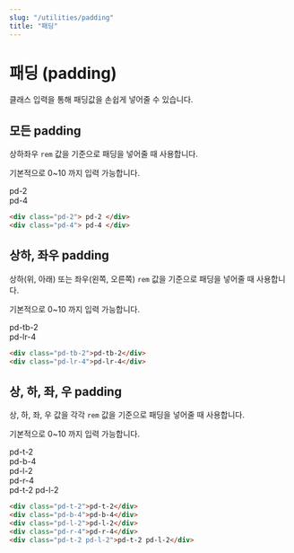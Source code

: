 ```yaml
---
slug: "/utilities/padding"
title: "패딩"
---
```


# 패딩 (padding)
클래스 입력을 통해 패딩값을 손쉽게 넣어줄 수 있습니다.

## 모든 padding
상하좌우 `rem` 값을 기준으로 패딩을 넣어줄 때 사용합니다.

기본적으로 0~10 까지 입력 가능합니다.

<div class="card">
<div class="card-body">
<div class="show-col pd-2">
pd-2
</div>
<div class="show-col pd-4">
pd-4
</div>
</div>

```html
<div class="pd-2"> pd-2 </div>
<div class="pd-4"> pd-4 </div>
```
</div>


## 상하, 좌우 padding
상하(위, 아래) 또는 좌우(왼쪽, 오른쪽) `rem` 값을 기준으로 패딩을 넣어줄 때 사용합니다.

기본적으로 0~10 까지 입력 가능합니다.

<div class="card">
<div class="card-body">
<div class="show-col pd-tb-2">pd-tb-2</div>
<div class="show-col pd-lr-4">pd-lr-4</div>
</div>

```html
<div class="pd-tb-2">pd-tb-2</div>
<div class="pd-lr-4">pd-lr-4</div>
```
</div>


## 상, 하, 좌, 우 padding
상, 하, 좌, 우 값을 각각 `rem` 값을 기준으로 패딩을 넣어줄 때 사용합니다.

기본적으로 0~10 까지 입력 가능합니다.

<div class="card">
<div class="card-body">
<div class="show-col pd-t-2">pd-t-2</div>
<div class="show-col pd-b-4">pd-b-4</div>
<div class="show-col pd-l-2">pd-l-2</div>
<div class="show-col pd-r-4">pd-r-4</div>
<div class="show-col pd-t-2 pd-l-2">pd-t-2 pd-l-2</div>
</div>

```html
<div class="pd-t-2">pd-t-2</div>
<div class="pd-b-4">pd-b-4</div>
<div class="pd-l-2">pd-l-2</div>
<div class="pd-r-4">pd-r-4</div>
<div class="pd-t-2 pd-l-2">pd-t-2 pd-l-2</div>
```
</div>

